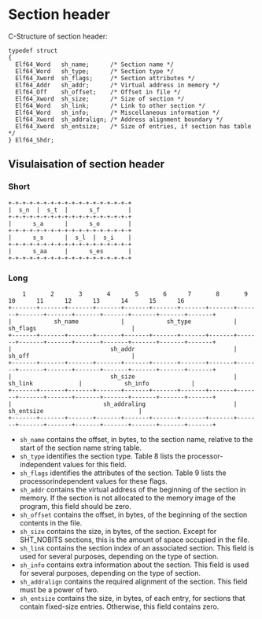 # Section header

C-Structure of section header:

```
typedef struct
{
  Elf64_Word   sh_name;      /* Section name */
  Elf64_Word   sh_type;      /* Section type */
  Elf64_Xword  sh_flags;     /* Section attributes */
  Elf64_Addr   sh_addr;      /* Virtual address in memory */
  Elf64_Off    sh_offset;    /* Offset in file */
  Elf64_Xword  sh_size;      /* Size of section */
  Elf64_Word   sh_link;      /* Link to other section */
  Elf64_Word   sh_info;      /* Miscellaneous information */
  Elf64_Xword  sh_addralign; /* Address alignment boundary */
  Elf64_Xword  sh_entsize;   /* Size of entries, if section has table */
} Elf64_Shdr;
```

## Visulaisation of section header

### Short

```
+-+-+-+-+-+-+-+-+-+-+-+-+-+-+-+-+-+
|  s_n  |  s_t  |      s_f        |
+-+-+-+-+-+-+-+-+-+-+-+-+-+-+-+-+-+
|      s_a      |      s_o        |
+-+-+-+-+-+-+-+-+-+-+-+-+-+-+-+-+-+
|      s_s      |  s_l  |  s_i    |
+-+-+-+-+-+-+-+-+-+-+-+-+-+-+-+-+-+
|      s_aa     |      s_es       |
+-+-+-+-+-+-+-+-+-+-+-+-+-+-+-+-+-+
```

### Long


```
    1       2       3       4       5       6      7       8       9      10      11      12      13      14      15      16
+-------+-------+-------+-------+-------+-------+-------+-------+-------+-------+-------+-------+-------+-------+-------+-------+
|            sh_name            |            sh_type            |                            sh_flags                           |
+-------+-------+-------+-------+-------+-------+-------+-------+-------+-------+-------+-------+-------+-------+-------+-------+
|                            sh_addr                            |                            sh_off                             |
+-------+-------+-------+-------+-------+-------+-------+-------+-------+-------+-------+-------+-------+-------+-------+-------+
|                            sh_size                            |           sh_link             |            sh_info            |
+-------+-------+-------+-------+-------+-------+-------+-------+-------+-------+-------+-------+-------+-------+-------+-------+
|                          sh_addraling                         |                          sh_entsize                           |
+-------+-------+-------+-------+-------+-------+-------+-------+-------+-------+-------+-------+-------+-------+-------+-------+
```

- `sh_name` contains the offset, in bytes, to the section name, relative to the start of the section name string table.
- `sh_type` identifies the section type. Table 8 lists the processor-independent values for this field.
- `sh_flags` identifies the attributes of the section. Table 9 lists the processorindependent values for these flags.
- `sh_addr` contains the virtual address of the beginning of the section in memory. If the section is not allocated to the memory image of the
program, this field should be zero. 
- `sh_offset` contains the offset, in bytes, of the beginning of the section contents in the file. 
- `sh_size` contains the size, in bytes, of the section. Except for SHT_NOBITS sections, this is the amount of space occupied in the file. 
- `sh_link` contains the section index of an associated section. This field is used for several purposes, depending on the type of section.
- `sh_info` contains extra information about the section. This field is used for several purposes, depending on the type of section.
- `sh_addralign` contains the required alignment of the section. This field must be a power of two. 
- `sh_entsize` contains the size, in bytes, of each entry, for sections that contain fixed-size entries. Otherwise, this field contains zero. 

